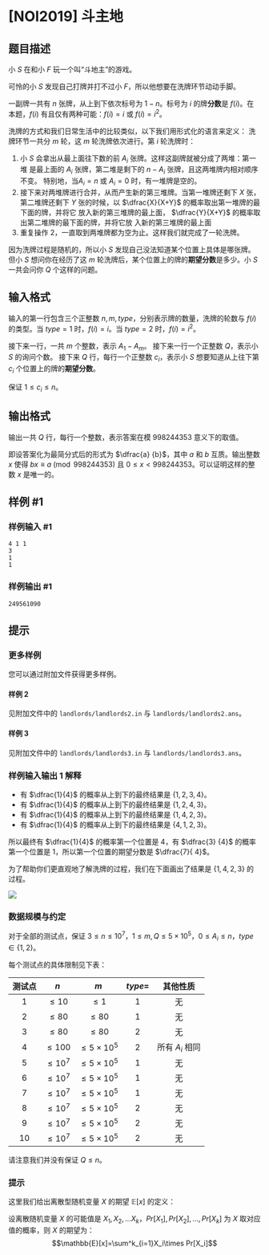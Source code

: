 # [NOI2019] 斗主地

## 题目描述

小 $S$ 在和小 $F$ 玩一个叫“斗地主”的游戏。

可怜的小 $S$ 发现自己打牌并打不过小 $F$，所以他想要在洗牌环节动动手脚。

一副牌一共有 $n$ 张牌，从上到下依次标号为 $1 - n$。标号为 $i$ 的牌**分数**是 $f(i)$。在 本题，$f(i)$ 有且仅有两种可能：$f(i) = i$ 或 $f(i) = i^2$。

洗牌的方式和我们日常生活中的比较类似，以下我们用形式化的语言来定义： 洗牌环节一共分 $m$ 轮，这 $m$ 轮洗牌依次进行。第 $i$ 轮洗牌时：

1. 小 $S$ 会拿出从最上面往下数的前 $A_i$ 张牌。这样这副牌就被分成了两堆：第一堆 是最上面的 $A_i$ 张牌，第二堆是剩下的 $n-A_i$ 张牌，且这两堆牌内相对顺序不变。 特别地，当$A_i = n$ 或 $A_i = 0$ 时，有一堆牌是空的。
2. 接下来对两堆牌进行合并，从而产生新的第三堆牌。当第一堆牌还剩下 $X$ 张，第二堆牌还剩下 $Y$ 张的时候，以 $\dfrac{X}{X+Y}$ 的概率取出第一堆牌的最下面的牌，并将它 放入新的第三堆牌的最上面， $\dfrac{Y}{X+Y}$  的概率取出第二堆牌的最下面的牌，并将它放 入新的第三堆牌的最上面
3. 重复操作 $2$，一直取到两堆牌都为空为止。这样我们就完成了一轮洗牌。

因为洗牌过程是随机的，所以小 $S$ 发现自己没法知道某个位置上具体是哪张牌。但小 $S$ 想问你在经历了这 $m$ 轮洗牌后，某个位置上的牌的**期望分数**是多少。小 $S$ 一共会问你 $Q$ 个这样的问题。

## 输入格式

输入的第一行包含三个正整数 $n, m, type$，分别表示牌的数量，洗牌的轮数与 $f(i)$ 的类型。当 $type = 1$ 时，$f(i) = i$。当 $type = 2$ 时，$f(i) = i^2$。

接下来一行，一共 $m$ 个整数，表示 $A_1 - A_m$。 接下来一行一个正整数 $Q$，表示小 $S$ 的询问个数。 接下来 $Q$ 行，每行一个正整数 $c_i$，表示小 $S$ 想要知道从上往下第 $c_i$ 个位置上的牌的**期望分数**。

保证 $1 \leq c_i \leq n$。

## 输出格式

输出一共 $Q$ 行，每行一个整数，表示答案在模 $998244353$ 意义下的取值。


即设答案化为最简分式后的形式为 $\dfrac{a}
{b}$，其中 $a$ 和 $b$ 互质。输出整数 $x$ 使得 $bx \equiv a \pmod{998244353}$ 且 $0 ≤ x < 998244353$。可以证明这样的整数 $x$ 是唯一的。

## 样例 #1

### 样例输入 #1
```
4 1 1
3
1
1
```

### 样例输出 #1

```
249561090
```

## 提示

### 更多样例

您可以通过附加文件获得更多样例。

#### 样例 2

见附加文件中的 `landlords/landlords2.in` 与 `landlords/landlords2.ans`。

#### 样例 3

见附加文件中的 `landlords/landlords3.in` 与 `landlords/landlords3.ans`。

### 样例输入输出 1 解释

- 有 $\dfrac{1}{4}$ 的概率从上到下的最终结果是 $\{1, 2, 3, 4\}$。
- 有 $\dfrac{1}{4}$ 的概率从上到下的最终结果是 $\{1, 2, 4, 3\}$。
- 有 $\dfrac{1}{4}$ 的概率从上到下的最终结果是 $\{1, 4, 2, 3\}$。
- 有 $\dfrac{1}{4}$ 的概率从上到下的最终结果是 $\{4, 1, 2, 3\}$。

所以最终有 $\dfrac{1}{4}$ 的概率第一个位置是 $4$，有 $\dfrac{3}
{4}$ 的概率第一个位置是 $1$，所以第一个位置的期望分数是 $\dfrac{7}{
4}$。

为了帮助你们更直观地了解洗牌的过程，我们在下面画出了结果是 $\{1, 4, 2, 3\}$ 的过程。

![](https://cdn.luogu.com.cn/upload/pic/64318.png)

### 数据规模与约定

对于全部的测试点，保证 $3\le n \le 10^7$，$1\le m,Q\le5\times 10^5$，$0\le A_i\le n$，$type\in \{1,2\}$。

每个测试点的具体限制见下表：

| 测试点 | $n$ | $m$ | $type=$ | 其他性质 |
| :----------: | :----------: | :----------: | :----------: | :----------: |
| $1$ | $\le 10$ | $\le 1$ | $1$ | 无 |
| $2$ | $\le 80$ | $\le 80$ | $1$ | 无 |
| $3$ | $\le 80$ | $\le 80$ | $2$ | 无 |
| $4$ | $\le 100$ | $\le 5\times 10^5$ | $2$ | 所有 $A_i$ 相同 |
| $5$ | $\le 10^7$ | $\le 5\times 10^5$ | $1$ | 无 |
| $6$ | $\le 10^7$ | $\le 5\times 10^5$ | $1$ | 无 |
| $7$ | $\le 10^7$ | $\le 5\times 10^5$ | $1$ | 无 |
| $8$ | $\le 10^7$ | $\le 5\times 10^5$ | $2$ |无  |
| $9$ | $\le 10^7$ | $\le 5\times 10^5$ | $2$ | 无 |
| $10$ | $\le 10^7$ | $\le 5\times 10^5$ | $2$  | 无 |

请注意我们并没有保证 $Q\le n$。

### 提示

这里我们给出离散型随机变量 $X$ 的期望 $\mathbb{E}[x]$ 的定义：

设离散随机变量 $X$ 的可能值是 $X_1,X_2,\ldots X_k$，$Pr[X_1],Pr[X_2],\ldots,Pr[X_k]$ 为 $X$ 取对应值的概率，则 $X$ 的期望为：
$$\mathbb{E}[x]=\sum^k_{i=1}X_i\times Pr[X_i]$$



